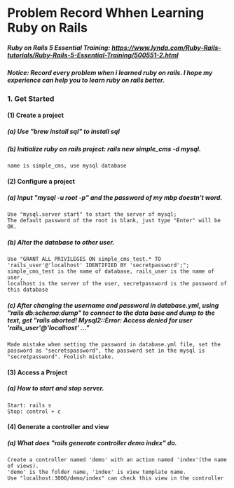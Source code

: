 Problem Record Whhen Learning Ruby on Rails
==========================
##### Ruby on Rails 5 Essential Training: https://www.lynda.com/Ruby-Rails-tutorials/Ruby-Rails-5-Essential-Training/500551-2.html

##### Notice: Record every problem when i learned ruby on rails. I hope my experience can help you to learn ruby on rails better.

### 1. Get Started

#### (1) Create a project
##### (a) Use "brew install sql" to install sql
##### (b) Initialize ruby on rails project: rails new simple_cms -d mysql.
	name is simple_cms, use mysql database

#### (2) Configure a project
##### (a) Input "mysql -u root -p" and the password of my mbp doestn't word.
	Use "mysql.server start" to start the server of mysql;
	The default password of the root is blank, just type "Enter" will be OK.
##### (b) Alter the database to other user.
	Use "GRANT ALL PRIVILEGES ON simple_cms_test.* TO 'rails_user'@'localhost' IDENTIFIED BY 'secretpassword';";
	simple_cms_test is the name of database, rails_user is the name of user,
	localhost is the server of the user, secretpassword is the password of this database
##### (c) After changing the username and password in database.yml, using "rails db:schema:dump" to connect to the data base and dump to the text, get "rails aborted! Mysql2::Error: Access denied for user 'rails_user'@'localhost' ..."

	Made mistake when setting the password in database.yml file, set the password as "secretspassword", the password set in the mysql is "secretpassword". Foolish mistake.

#### (3) Access a Project
##### (a) How to start and stop server.
	Start: rails s
	Stop: control + c

#### (4) Generate a controller and view
##### (a) What does "rails generate controller demo index" do.
	Create a controller named 'demo' with an action named 'index'(the name of views).
	'demo' is the folder name, 'index' is view template name.
	Use "localhost:3000/demo/index" can check this view in the controller
